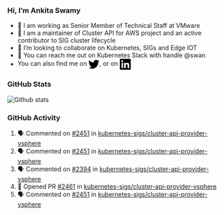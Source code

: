 ### Hi, I’m Ankita Swamy

- 💼 I am working as Senior Member of Technical Staff at VMware
- 👀 I am a maintainer of Cluster API for AWS project and an active contributor to SIG cluster lifecycle
- 💞️ I’m looking to collaborate on Kubernetes, SIGs and Edge IOT
- 💬 You can reach me out on Kubernetes Slack with handle @swan
- You can also find me on <a href="https://twitter.com/SwamyAnkita" target="blank"><img align="center" src="https://raw.githubusercontent.com/Ankitasw/Ankitasw/master/svg/twitter.svg" alt="Ankitasw" height="25" width="25" color="#1DA1f2" /></a>, or on <a href="https://www.linkedin.com/in/Ankitaswamy/" target="blank"><img align="center" src="https://raw.githubusercontent.com/Ankitasw/Ankitasw/master/svg/linkedin.svg" alt="Ankitasw" height="25" width="25" /></a>

### GitHub Stats
![Github stats](https://github-readme-stats.vercel.app/api?username=Ankitasw&count_private=true&show_icons=true&theme=tokyonight)

### GitHub Activity 
<!--START_SECTION:activity-->
1. 🗣 Commented on [#2451](https://github.com/kubernetes-sigs/cluster-api-provider-vsphere/pull/2451#issuecomment-1779147635) in [kubernetes-sigs/cluster-api-provider-vsphere](https://github.com/kubernetes-sigs/cluster-api-provider-vsphere)
2. 🗣 Commented on [#2451](https://github.com/kubernetes-sigs/cluster-api-provider-vsphere/pull/2451#issuecomment-1779123776) in [kubernetes-sigs/cluster-api-provider-vsphere](https://github.com/kubernetes-sigs/cluster-api-provider-vsphere)
3. 🗣 Commented on [#2394](https://github.com/kubernetes-sigs/cluster-api-provider-vsphere/issues/2394#issuecomment-1778793169) in [kubernetes-sigs/cluster-api-provider-vsphere](https://github.com/kubernetes-sigs/cluster-api-provider-vsphere)
4. 💪 Opened PR [#2461](https://github.com/kubernetes-sigs/cluster-api-provider-vsphere/pull/2461) in [kubernetes-sigs/cluster-api-provider-vsphere](https://github.com/kubernetes-sigs/cluster-api-provider-vsphere)
5. 🗣 Commented on [#2451](https://github.com/kubernetes-sigs/cluster-api-provider-vsphere/pull/2451#issuecomment-1772131137) in [kubernetes-sigs/cluster-api-provider-vsphere](https://github.com/kubernetes-sigs/cluster-api-provider-vsphere)
<!--END_SECTION:activity-->
